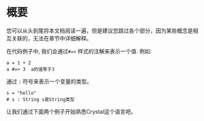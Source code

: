 # 概要

您可以从头到尾将本文档阅读一遍，但是建议您跳过各个部分，因为某些概念是相互关联的，无法在章节中详细解释。

在代码例子中, 我们会通过`#=>` 样式的注解来表示一个值. 例如:

```crystal
a = 1 + 2
a #=> 3  a的值等于3
```

通过 `:` 符号来表示一个变量的类型。

```crystal
s = "hello"
# s : String s是String类型
```

让我们通过下面两个例子开始熟悉Crystal这个语言吧。
